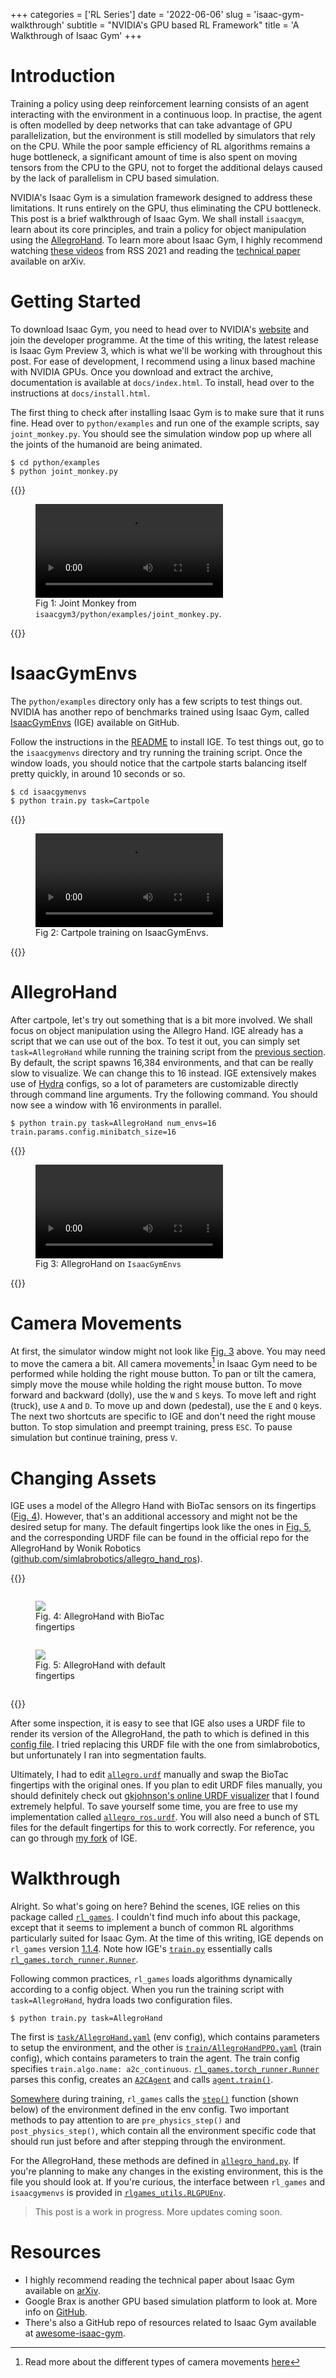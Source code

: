 +++
categories = ['RL Series']
date = '2022-06-06'
slug = 'isaac-gym-walkthrough'
subtitle = "NVIDIA's GPU based RL Framework"
title = 'A Walkthrough of Isaac Gym'
+++

# Introduction

Training a policy using deep reinforcement learning consists of an agent interacting with the
environment in a continuous loop. In practise, the agent is often modelled by deep networks that can
take advantage of GPU parallelization, but the environment is still modelled by simulators that rely
on the CPU. While the poor sample efficiency of RL algorithms remains a huge bottleneck, a
significant amount of time is also spent on moving tensors from the CPU to the GPU, not to forget
the additional delays caused by the lack of parallelism in CPU based simulation.

NVIDIA's Isaac Gym is a simulation framework designed to address these limitations. It runs entirely
on the GPU, thus eliminating the CPU bottleneck. This post is a brief walkthrough of Isaac Gym. We
shall install `isaacgym`, learn about its core principles, and train a policy for object
manipulation using the [AllegroHand](http://wiki.ros.org/Robots/AllegroHand). To learn more about
Isaac Gym, I highly recommend watching
[these videos](https://www.youtube.com/playlist?list=PL-tHNF2x8sTZcoEGru_evvkQs6JxE99pE) from RSS
2021 and reading the [technical paper](https://arxiv.org/abs/2108.10470) available on arXiv.

# Getting Started

To download Isaac Gym, you need to head over to NVIDIA's
[website](https://developer.nvidia.com/isaac-gym) and join the developer programme. At the time of
this writing, the latest release is Isaac Gym Preview 3, which is what we'll be working with
throughout this post. For ease of development, I recommend using a linux based machine with NVIDIA
GPUs. Once you download and extract the archive, documentation is available at `docs/index.html`. To
install, head over to the instructions at `docs/install.html`.

The first thing to check after installing Isaac Gym is to make sure that it runs fine. Head over to
`python/examples` and run one of the example scripts, say `joint_monkey.py`. You should see the
simulation window pop up where all the joints of the humanoid are being animated.

```console
$ cd python/examples
$ python joint_monkey.py
```

{{<rawhtml>}}

<figure>
<video src="https://i.imgur.com/oYO0WVa.mp4" controls autoplay loop></video>
<figcaption>Fig 1: Joint Monkey from <code>isaacgym3/python/examples/joint_monkey.py</code>.</figcaption>
</figure>

{{</rawhtml>}}

# IsaacGymEnvs

The `python/examples` directory only has a few scripts to test things out. NVIDIA has another repo
of benchmarks trained using Isaac Gym, called
[IsaacGymEnvs](https://github.com/NVIDIA-Omniverse/IsaacGymEnvs) (IGE) available on GitHub.

Follow the instructions in the
[README](https://github.com/NVIDIA-Omniverse/IsaacGymEnvs/blob/main/README.md) to install IGE. To
test things out, go to the `isaacgymenvs` directory and try running the training script. Once the
window loads, you should notice that the cartpole starts balancing itself pretty quickly, in around
10 seconds or so.

```console
$ cd isaacgymenvs
$ python train.py task=Cartpole
```

{{<rawhtml>}}

<figure>
<video src="https://i.imgur.com/xXvl0bw.mp4" controls autoplay loop></video>
<figcaption>Fig 2: Cartpole training on IsaacGymEnvs.</figcaption>
</figure>

{{</rawhtml>}}

# AllegroHand

After cartpole, let's try out something that is a bit more involved. We shall focus on object
manipulation using the Allegro Hand. IGE already has a script that we can use out of the box. To
test it out, you can simply set `task=AllegroHand` while running the training script from the
[previous section](#isaacgymenvs). By default, the script spawns 16,384 environments, and that can
be really slow to visualize. We can change this to 16 instead. IGE extensively makes use of
[Hydra](https://hydra.cc/) configs, so a lot of parameters are customizable directly through command
line arguments. Try the following command. You should now see a window with 16 environments in
parallel.

```console
$ python train.py task=AllegroHand num_envs=16 train.params.config.minibatch_size=16
```

{{<rawhtml>}}

<figure id="fig-3">
<video src="https://i.imgur.com/wJ4OZzE.mp4" controls autoplay loop></video>
<figcaption>Fig 3: AllegroHand on <code>IsaacGymEnvs</code></figcaption>
</figure>

{{</rawhtml>}}

# Camera Movements

At first, the simulator window might not look like [Fig. 3](#fig-3) above. You may need to move the
camera a bit. All camera movements[^camera] in Isaac Gym need to be performed while holding the
right mouse button. To pan or tilt the camera, simply move the mouse while holding the right mouse
button. To move forward and backward (dolly), use the `W` and `S` keys. To move left and right
(truck), use `A` and `D`. To move up and down (pedestal), use the `E` and `Q` keys. The next two
shortcuts are specific to IGE and don't need the right mouse button. To stop simulation and preempt
training, press `ESC`. To pause simulation but continue training, press `V`.

[^camera]:
    Read more about the different types of camera movements
    [here](https://blog.storyblocks.com/video-tutorials/7-basic-camera-movements/)

# Changing Assets

IGE uses a model of the Allegro Hand with BioTac sensors on its fingertips ([Fig. 4](#fig-4)).
However, that's an additional accessory and might not be the desired setup for many. The default
fingertips look like the ones in [Fig. 5](#fig-5), and the corresponding URDF file can be found in
the official repo for the AllegroHand by Wonik Robotics
([github.com/simlabrobotics/allegro_hand_ros](https://github.com/simlabrobotics/allegro_hand_ros/blob/296ef6bae4b535ffb91420237cdc8a87f6e9f6df/allegro_hand_description/allegro_hand_description_right.urdf)).

{{<centerwrap>}}

<figure id="fig-4" style="display: inline-block; width: 49%">
<img src="https://i.imgur.com/GArxscp.png">
<figcaption>Fig. 4: AllegroHand with BioTac fingertips</figcaption>
</figure>
<figure id="fig-5" style="display: inline-block; width: 49%">
<img src="https://i.imgur.com/nMLoTll.png">
<figcaption>Fig. 5: AllegroHand with default fingertips</figcaption>
</figure>

{{</centerwrap>}}

After some inspection, it is easy to see that IGE also uses a URDF file to render its version of the
AllegroHand, the path to which is defined in this
[config file](https://github.com/NVIDIA-Omniverse/IsaacGymEnvs/blob/9656bac7e59b96382d2c5040b90d2ea5c227d56d/isaacgymenvs/cfg/task/AllegroHand.yaml#L56).
I tried replacing this URDF file with the one from simlabrobotics, but unfortunately I ran into
segmentation faults.

Ultimately, I had to edit
[`allegro.urdf`](https://github.com/NVIDIA-Omniverse/IsaacGymEnvs/blob/9656bac7e59b96382d2c5040b90d2ea5c227d56d/assets/urdf/kuka_allegro_description/allegro.urdf)
manually and swap the BioTac fingertips with the original ones. If you plan to edit URDF files
manually, you should definitely check out
[gkjohnson's online URDF visualizer](https://gkjohnson.github.io/urdf-loaders/javascript/example/bundle/)
that I found extremely helpful. To save yourself some time, you are free to use my implementation
called
[`allegro_ros.urdf`](https://github.com/nikhilweee/IsaacGymEnvs/blob/8de08db401b83bb887ca07dfa74a4da27190c303/assets/urdf/kuka_allegro_description/allegro_ros.urdf).
You will also need a bunch of STL files for the default fingertips for this to work correctly. For
reference, you can go through [my fork](https://github.com/nikhilweee/IsaacGymEnvs/tree/allegro-ros)
of IGE.

# Walkthrough

Alright. So what's going on here? Behind the scenes, IGE relies on this package called
[`rl_games`](https://github.com/Denys88/rl_games). I couldn't find much info about this package,
except that it seems to implement a bunch of common RL algorithms particularly suited for Isaac Gym.
At the time of this writing, IGE depends on `rl_games` version
[1.1.4](https://github.com/Denys88/rl_games/tree/02c6a2127c76342e21d07f01a8793caba957394a). Note how
IGE's
[`train.py`](https://github.com/NVIDIA-Omniverse/IsaacGymEnvs/blob/9656bac7e59b96382d2c5040b90d2ea5c227d56d/isaacgymenvs/train.py)
essentially calls
[`rl_games.torch_runner.Runner`](https://github.com/Denys88/rl_games/blob/02c6a2127c76342e21d07f01a8793caba957394a/rl_games/torch_runner.py#L20-L146).

Following common practices, `rl_games` loads algorithms dynamically according to a config object.
When you run the training script with `task=AllegroHand`, hydra loads two configuration files.

```console
$ python train.py task=AllegroHand
```

The first is
[`task/AllegroHand.yaml`](https://github.com/NVIDIA-Omniverse/IsaacGymEnvs/blob/9656bac7e59b96382d2c5040b90d2ea5c227d56d/isaacgymenvs/cfg/task/AllegroHand.yaml)
(env config), which contains parameters to setup the environment, and the other is
[`train/AllegroHandPPO.yaml`](https://github.com/NVIDIA-Omniverse/IsaacGymEnvs/blob/9656bac7e59b96382d2c5040b90d2ea5c227d56d/isaacgymenvs/cfg/train/AllegroHandPPO.yaml)
(train config), which contains parameters to train the agent. The train config specifies
`train.algo.name: a2c_continuous`.
[`rl_games.torch_runner.Runner`](https://github.com/Denys88/rl_games/blob/02c6a2127c76342e21d07f01a8793caba957394a/rl_games/torch_runner.py#L20-L146)
parses this config, creates an
[`A2CAgent`](https://github.com/Denys88/rl_games/blob/02c6a2127c76342e21d07f01a8793caba957394a/rl_games/algos_torch/a2c_continuous.py#L16-L180)
and calls
[`agent.train()`](https://github.com/Denys88/rl_games/blob/02c6a2127c76342e21d07f01a8793caba957394a/rl_games/common/a2c_common.py#L1136).

[Somewhere](https://github.com/Denys88/rl_games/blob/02c6a2127c76342e21d07f01a8793caba957394a/rl_games/common/a2c_common.py#L444)
during training, `rl_games` calls the
[`step()`](https://github.com/NVIDIA-Omniverse/IsaacGymEnvs/blob/9656bac7e59b96382d2c5040b90d2ea5c227d56d/isaacgymenvs/tasks/base/vec_task.py#L292-L337)
function (shown below) of the environment defined in the env config. Two important methods to pay
attention to are `pre_physics_step()` and `post_physics_step()`, which contain all the environment
specific code that should run just before and after stepping through the environment.

For the AllegroHand, these methods are defined in
[`allegro_hand.py`](https://github.com/NVIDIA-Omniverse/IsaacGymEnvs/blob/9656bac7e59b96382d2c5040b90d2ea5c227d56d/isaacgymenvs/tasks/allegro_hand.py).
If you're planning to make any changes in the existing environment, this is the file you should look
at. If you're curious, the interface between `rl_games` and `isaacgymenvs` is provided in
[`rlgames_utils.RLGPUEnv`](https://github.com/NVIDIA-Omniverse/IsaacGymEnvs/blob/9656bac7e59b96382d2c5040b90d2ea5c227d56d/isaacgymenvs/utils/rlgames_utils.py#L157-L186).

> This post is a work in progress. More updates coming soon.

# Resources

- I highly recommend reading the technical paper about Isaac Gym available on
  [arXiv](https://arxiv.org/abs/2108.10470).
- Google Brax is another GPU based simulation platform to look at. More info on
  [GitHub](https://github.com/google/brax).
- There's also a GitHub repo of resources related to Isaac Gym available at
  [awesome-isaac-gym](https://github.com/wangcongrobot/awesome-isaac-gym).
